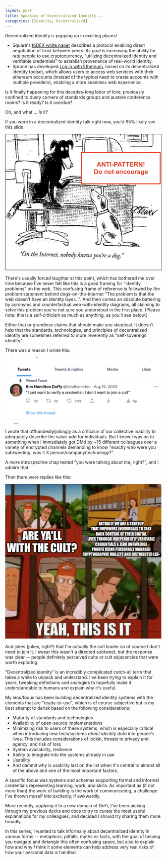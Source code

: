 ```yaml
---
layout: post
title: Speaking of Decentralized Identity...
categories: [Identity, Decentralized]
---
```


Decentralized Identity is popping up in exciting places!

- Square's [tbDEX white paper](https://tbdex.io/whitepaper.pdf) describes a protocol enabling direct negotiation of trust between peers. Its goal is increasing the ability for _real_ people to use cryptocurrency, "utilizing decentralized identity and verifiable credentials" to establish provenance of real-world identity. 
- Spruce has developed [Log in with Ethereum](https://blog.spruceid.com/sign-in-with-ethereum/), based on its decentralized identity toolset, which allows users to access web services with their ethereum accounts (instead of the typical need to create accounts with multiple providers), enabling a more seamless web experience.
	
Is it finally happening for this decades-long labor of love, previously confined to dusty corners of standards groups and austere conference rooms? Is it ready? Is it overdue? 

Oh, and what ... _is_ it?

If you were in a decentralized identity talk right now, you'd 95% likely see this slide 

<img style="border:1px solid black;" src="/images/post-2021-12-08/internet_dog.jpg" alt="on the internet no one knows you're a dog" width="600"/>

There's usually forced laughter at this point, which has bothered me over time because I've never felt like this is a good framing for "identity problems" on the web. This confusing frame of reference is followed by the problem statement behind dogs-on-the-internet "The problem is that the web doesn't have an identity layer...". And then comes an absolute battering by acronyms and counterfactual web-with-identity diagrams, all claiming to solve this problem you're not sure you understood in the first place. (Please note: this is a self-criticism as much as anything, as you'll see below.)

Either that or grandiose claims that should make you skeptical. It doesn't help that the standards, technologies, and principles of decentralized identity are sometimes referred to more reverently as "self-sovereign identity".

There was a reason I wrote this:

<img src="/images/post-2021-12-08/cult1.png" alt="I just want to verify a credential; I don't want to join a cult" width="600"/>

I wrote that offhandedly/jokingly as a criticism of our collective inability to adequately describe the value-add for individuals. But I knew I was on to something when I immediately got DMd by ~15 different colleagues over a variety of encrypted channels demanding to know "exactly who were you subtweeting, was it X person/company/technology?". 

A more introspective chap texted "you were talking about me, right?", and I admire that.

Then there were replies like this:

<img src="/images/post-2021-12-08/cult2.png" alt="such a cult" width="600"/>

And jokes (jokes, right?) that I'm actually the cult leader so of course I don't need to join it. I swear this wasn't a directed subtweet, but the response was clear -- people definitely perceived cults or cult adjacencies that were worth exploring.

"Decentralized identity" is an incredibly complicated catch-all term that takes a while to unpack and understand. I've been _trying_ to explain it for years, tweaking definitions and analogies to hopefully make it understandable to humans and explain why it's useful. 

My lens/focus has been building decentralized identity systems with the elements that are "ready-to-use", which is of course subjective but is my best attempt to derisk based on the following considerations:

- Maturity of standards and technologies
- Availability of open-source implementations
- Minimizing risk to users of these systems, which is especially critical when introducing new tech/systems _about identity data_ into people's lives. This includes considerations of lockin, threats to privacy and agency, and risk of loss
- System availability, resilience
- Ability to integrate into the systems already in use
- Usability 
- And dammit why is usability last on the list when it's central to almost all of the above and one of the most important factors.

A specific focus was systems and schemas supporting formal and informal credentials representing learning, work, and skills. As important as (if not more than) the work of building is the work of communicating, a challenge I've thrown myself into excitedly, if awkwardly.

More recently, applying it to a new domain of DeFi, I've been picking through my previous decks and docs to try to curate the most useful explanations for my colleagues, and decided I should try sharing them more broadly.

In this series, I wanted to talk informally about decentralized identity in various forms -- metaphors, pitfalls, myths vs facts, with the goal of helping you navigate and detangle this often confusing space, but also to explain how and why _I_ think it some elements can help address very real risks of how your personal data is handled. 